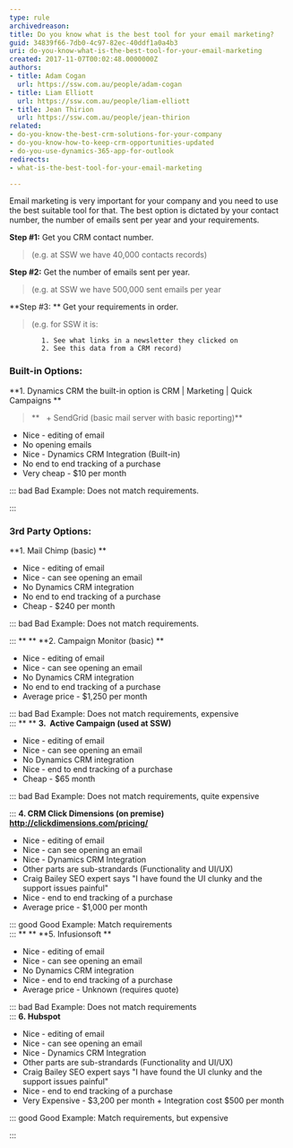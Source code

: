 ```yaml
---
type: rule
archivedreason: 
title: Do you know what is the best tool for your email marketing?
guid: 34839f66-7db0-4c97-82ec-40ddf1a0a4b3
uri: do-you-know-what-is-the-best-tool-for-your-email-marketing
created: 2017-11-07T00:02:48.0000000Z
authors:
- title: Adam Cogan
  url: https://ssw.com.au/people/adam-cogan
- title: Liam Elliott
  url: https://ssw.com.au/people/liam-elliott
- title: Jean Thirion
  url: https://ssw.com.au/people/jean-thirion
related:
- do-you-know-the-best-crm-solutions-for-your-company
- do-you-know-how-to-keep-crm-opportunities-updated
- do-you-use-dynamics-365-app-for-outlook
redirects:
- what-is-the-best-tool-for-your-email-marketing

---
```


Email marketing is very important for your company and you need to use the best suitable tool for that. The best option is dictated by your contact number, the number of emails sent per year and your requirements.


<!--endintro-->

**Step #1:** Get you CRM contact number.


> (e.g. at SSW we have 40,000 contacts records)


**Step #2:** Get the number of emails sent per year.


> (e.g. at SSW we have 500,000 sent emails per year


**Step #3: ** Get your requirements in order.


> (e.g. for SSW it is:




            1. See what links in a newsletter they clicked on
            2. See this data from a CRM record)








### Built-in Options:
 **1. Dynamics CRM the built-in option is CRM | Marketing | Quick Campaigns ** 

> **   + SendGrid (basic mail server with basic reporting)**


* Nice - editing of email
* No opening emails
* Nice - Dynamics CRM Integration (Built-in)
* No end to end tracking of a purchase
* Very cheap - $10 per month


::: bad
Bad Example: Does not match requirements.

:::



### 


### 3rd Party Options:
 **1. Mail Chimp (basic)
**
* Nice - editing of email
* Nice - can see opening an email
* No Dynamics CRM integration
* No end to end tracking of a purchase
* Cheap - $240 per month


::: bad
Bad Example: Does not match requirements.

:::
 **
** **2. Campaign Monitor (basic)
** 


* Nice - editing of email
* Nice - can see opening an email
* No Dynamics CRM integration
* No end to end tracking of a purchase
* Average price - $1,250 per month


::: bad
Bad Example: Does not match requirements, expensive  
:::
 **
** **3.  Active Campaign (used at SSW)** 


* Nice - editing of email
* Nice - can see opening an email
* No Dynamics CRM integration
* Nice - end to end tracking of a purchase
* Cheap - $65 month


::: bad
Bad Example: Does not match requirements, quite expensive

:::
  **4. CRM Click Dimensions (on premise)  http://clickdimensions.com/pricing/**
* Nice - editing of email
* Nice - can see opening an email
* Nice - Dynamics CRM Integration
* Other parts are sub-strandards (Functionality and UI/UX)
* Craig Bailey SEO expert says "I have found the UI clunky and the support issues painful"
* Nice - end to end tracking of a purchase
* Average price - $1,000 per month


::: good
Good Example: Match requirements  
:::
 **
** **5. Infusionsoft
**
* Nice - editing of email
* Nice - can see opening an email
* No Dynamics CRM integration
* Nice - end to end tracking of a purchase
* Average price - Unknown (requires quote)




::: bad
Bad Example: Does not match requirements  
:::
  **6. Hubspot**
* Nice - editing of email
* Nice - can see opening an email
* Nice - Dynamics CRM Integration
* Other parts are sub-strandards (Functionality and UI/UX)
* Craig Bailey SEO expert says "I have found the UI clunky and the support issues painful"
* Nice - end to end tracking of a purchase
* Very Expensive - $3,200 per month + Integration cost $500 per month


::: good
Good Example: Match requirements, but expensive

:::
